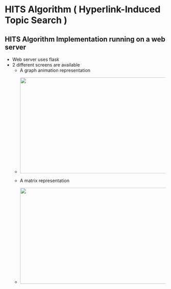 # HITS Algorithm ( Hyperlink-Induced Topic Search )
## HITS Algorithm Implementation running on a web server
* Web server uses flask
* 2 different screens are available
  + A graph animation representation
  - <p align="center"> <img width="460" height="300" src="https://raw.githubusercontent.com/fatihkykc/WebMiningHIST/master/img-gif%20files/graph-anim.gif"> </p> 
  + A matrix representation
  - <p align="center"> <img width="460" height="300" src="https://raw.githubusercontent.com/fatihkykc/WebMiningHIST/master/img-gif-files/matrix.png"> </p> 
